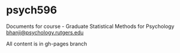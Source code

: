 # psych596
Documents for course - Graduate Statistical Methods for Psychology  
bhanji@psychology.rutgers.edu

All content is in gh-pages branch
